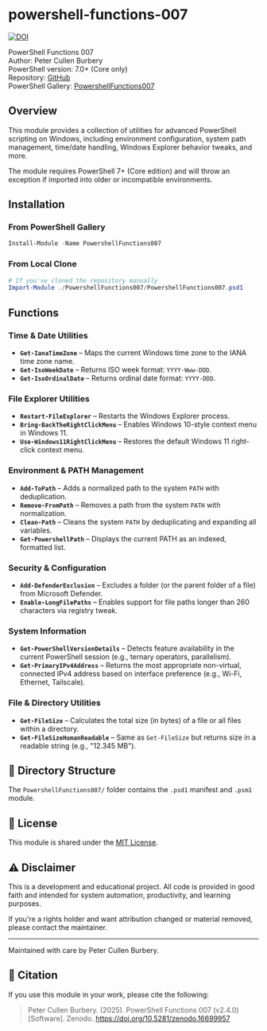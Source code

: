 # powershell-functions-007

[![DOI](https://zenodo.org/badge/DOI/10.5281/zenodo.16699957.svg)](https://doi.org/10.5281/zenodo.16699957)

PowerShell Functions 007  
Author: Peter Cullen Burbery  
PowerShell version: 7.0+ (Core only)  
Repository: [GitHub](https://github.com/PeterCullenBurbery/powershell-functions-007)  
PowerShell Gallery: [PowershellFunctions007](https://www.powershellgallery.com/packages/PowershellFunctions007)
## Overview

This module provides a collection of utilities for advanced PowerShell scripting on Windows, including environment configuration, system path management, time/date handling, Windows Explorer behavior tweaks, and more.

The module requires PowerShell 7+ (Core edition) and will throw an exception if imported into older or incompatible environments.

## Installation

### From PowerShell Gallery

```powershell
Install-Module -Name PowershellFunctions007
```

### From Local Clone

```powershell
# If you've cloned the repository manually
Import-Module ./PowershellFunctions007/PowershellFunctions007.psd1
```

## Functions

### Time & Date Utilities
- **`Get-IanaTimeZone`** – Maps the current Windows time zone to the IANA time zone name.
- **`Get-IsoWeekDate`** – Returns ISO week format: `YYYY-Www-DDD`.
- **`Get-IsoOrdinalDate`** – Returns ordinal date format: `YYYY-DDD`.

### File Explorer Utilities
- **`Restart-FileExplorer`** – Restarts the Windows Explorer process.
- **`Bring-BackTheRightClickMenu`** – Enables Windows 10-style context menu in Windows 11.
- **`Use-Windows11RightClickMenu`** – Restores the default Windows 11 right-click context menu.

### Environment & PATH Management
- **`Add-ToPath`** – Adds a normalized path to the system `PATH` with deduplication.
- **`Remove-FromPath`** – Removes a path from the system `PATH` with normalization.
- **`Clean-Path`** – Cleans the system `PATH` by deduplicating and expanding all variables.
- **`Get-PowershellPath`** – Displays the current PATH as an indexed, formatted list.

### Security & Configuration
- **`Add-DefenderExclusion`** – Excludes a folder (or the parent folder of a file) from Microsoft Defender.
- **`Enable-LongFilePaths`** – Enables support for file paths longer than 260 characters via registry tweak.

### System Information
- **`Get-PowerShellVersionDetails`** – Detects feature availability in the current PowerShell session (e.g., ternary operators, parallelism).
- **`Get-PrimaryIPv4Address`** – Returns the most appropriate non-virtual, connected IPv4 address based on interface preference (e.g., Wi-Fi, Ethernet, Tailscale).

### File & Directory Utilities
- **`Get-FileSize`** – Calculates the total size (in bytes) of a file or all files within a directory.
- **`Get-FileSizeHumanReadable`** – Same as `Get-FileSize` but returns size in a readable string (e.g., "12.345 MB").

## 📁 Directory Structure

The `PowershellFunctions007/` folder contains the `.psd1` manifest and `.psm1` module.

## 📄 License

This module is shared under the [MIT License](https://opensource.org/licenses/MIT).

## ⚠️ Disclaimer

This is a development and educational project. All code is provided in good faith and intended for system automation, productivity, and learning purposes.

If you're a rights holder and want attribution changed or material removed, please contact the maintainer.

---

Maintained with care by Peter Cullen Burbery.

## 📘 Citation

If you use this module in your work, please cite the following:

> Peter Cullen Burbery. (2025). PowerShell Functions 007 (v2.4.0) [Software]. Zenodo. https://doi.org/10.5281/zenodo.16699957